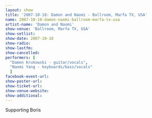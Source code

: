 ```yaml
---
layout: show
title: '2007-10-18: Damon and Naomi - Ballroom, Marfa TX, USA'
name: 2007-10-18-damon-naomi-ballroom-marfa-tx-usa
artist-name: 'Damon and Naomi'
show-venue: 'Ballroom, Marfa TX, USA'
show-setlist: 
show-date: 2007-10-18
show-radio: 
show-lastfm: 
show-cancelled: 
performers: [
  "Damon Krukowski - guitar/vocals",
  "Naomi Yang - keyboards/bass/vocals"
  ]
facebook-event-url: 
show-poster-url: 
show-ticket-url: 
show-venue-website: 
show-additional: 
---
```


Supporting Boris